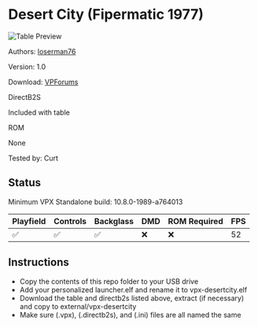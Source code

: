 # Desert City (Fipermatic 1977)

![Table Preview](https://github.com/evilwraith/vpx-images/blob/main/vpx-jetspin.png)

Authors: [loserman76](https://www.vpforums.org/index.php?showuser=41250)  

Version: 1.0  

Download: [VPForums](https://www.vpforums.org/index.php?app=downloads&showfile=13681)

DirectB2S

Included with table

ROM

None

Tested by: Curt

## Status 

Minimum VPX Standalone build: 10.8.0-1989-a764013

| Playfield | Controls | Backglass | DMD | ROM Required | FPS | 
|-----------|----------|-----------|-----|--------------|-----|
| :white_check_mark: | :white_check_mark: | :white_check_mark: | :x: | :x: | 52 |

## Instructions

- Copy the contents of this repo folder to your USB drive
- Add your personalized launcher.elf and rename it to vpx-desertcity.elf
- Download the table and directb2s listed above, extract (if necessary) and copy to external/vpx-desertcity
- Make sure (.vpx), (.directb2s), and (.ini) files are all named the same
